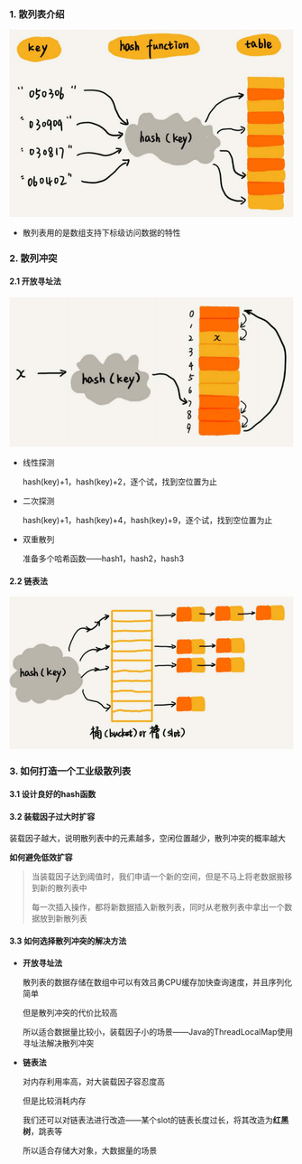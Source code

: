 ### 1. 散列表介绍

![14](p/14.png)

* 散列表用的是数组支持下标级访问数据的特性



### 2. 散列冲突

#### 2.1 开放寻址法

![14](p/15.png)

* 线性探测

  hash(key)+1，hash(key)+2，逐个试，找到空位置为止

* 二次探测

  hash(key)+1，hash(key)+4，hash(key)+9，逐个试，找到空位置为止

* 双重散列

  准备多个哈希函数——hash1，hash2，hash3

#### 2.2 链表法

![14](p/16.png)



### 3. 如何打造一个工业级散列表

#### 3.1 设计良好的hash函数

#### 3.2 装载因子过大时扩容

装载因子越大，说明散列表中的元素越多，空闲位置越少，散列冲突的概率越大

**如何避免低效扩容**

> 当装载因子达到阈值时，我们申请一个新的空间，但是不马上将老数据搬移到新的散列表中
>
> 每一次插入操作，都将新数据插入新散列表，同时从老散列表中拿出一个数据放到新散列表

#### 3.3 如何选择散列冲突的解决方法

* **开放寻址法**

  散列表的数据存储在数组中可以有效吕勇CPU缓存加快查询速度，并且序列化简单

  但是散列冲突的代价比较高

  所以适合数据量比较小，装载因子小的场景——Java的ThreadLocalMap使用寻址法解决散列冲突

* **链表法**

  对内存利用率高，对大装载因子容忍度高

  但是比较消耗内存

  我们还可以对链表法进行改造——某个slot的链表长度过长，将其改造为**红黑树**，跳表等

  所以适合存储大对象，大数据量的场景